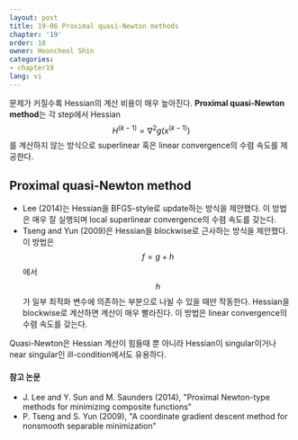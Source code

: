 ```yaml
---
layout: post
title: 19-06 Proximal quasi-Newton methods
chapter: '19'
order: 10
owner: Hooncheol Shin
categories:
- chapter19
lang: vi
---
```


문제가 커질수록 Hessian의 계산 비용이 매우 높아진다. **Proximal quasi-Newton method**는 각 step에서 Hessian $$H^{(k-1)} = \nabla^2 g(x^{(k-1)})$$를 계산하지 않는 방식으로 superlinear 혹은 linear convergence의 수렴 속도를 제공한다.

## Proximal quasi-Newton method
* Lee (2014)는 Hessian을  BFGS-style로 update하는 방식을 제안했다. 이 방법은 매우 잘 실행되며 local superlinear convergence의 수렴 속도를 갖는다.
* Tseng and Yun (2009)은  Hessian을 blockwise로 근사하는 방식을 제안했다. 이 방법은 $$f = g + h$$에서 $$h$$가 일부 최적화 변수에 의존하는 부분으로 나뉠 수 있을 때만 작동한다. Hessian을 blockwise로 계산하면 계산이 매우 빨라진다. 이 방법은 linear convergence의 수렴 속도를 갖는다.

Quasi-Newton은 Hessian 계산이 힘들때 뿐 아니라 Hessian이 singular이거나 near singular인 ill-condition에서도 유용하다.

#### 참고 논문
* J. Lee and Y. Sun and M. Saunders (2014), "Proximal Newton-type methods for minimizing composite functions"
* P. Tseng and S. Yun (2009), "A coordinate gradient descent method for nonsmooth separable minimization"
